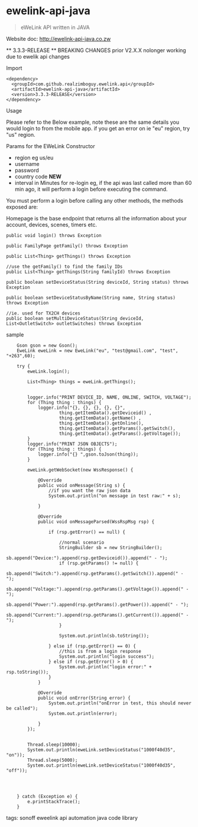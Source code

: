 
# ewelink-api-java
> eWeLink API written in JAVA

Website doc: http://ewelink-api-java.co.zw

** 3.3.3-RELEASE ** BREAKING CHANGES prior V2.X.X nolonger working due to ewelik api changes



Import

    <dependency>
      <groupId>com.github.realzimboguy.ewelink.api</groupId>
      <artifactId>ewelink-api-java</artifactId>
      <version>3.3.3-RELEASE</version>
    </dependency>


Usage

Please refer to the Below example, note these are the same details you would login to from the mobile app.
if you get an error on ie "eu" region, try "us" region.

Params for the EWeLink Constructor
- region eg us/eu
- username
- password
- country code **NEW** 
- interval in Minutes for re-login eg, if the api was last called more than 60 min ago, it will perform a login before executing the command.

You must perform a login before calling any other methods, the methods exposed are:

Homepage is the base endpoint that returns all the information about your account, devices, scenes, timers etc.

    public void login() throws Exception

    public FamilyPage getFamily() throws Exception 

    public List<Thing> getThings() throws Exception 

    //use the getFamily() to find the family IDs 
    public List<Thing> getThings(String familyId) throws Exception 

    public boolean setDeviceStatus(String deviceId, String status) throws Exception

    public boolean setDeviceStatusByName(String name, String status) throws Exception

    //ie. used for TX2CH devices
    public boolean setMultiDeviceStatus(String deviceId, List<OutletSwitch> outletSwitches) throws Exception

sample 

        Gson gson = new Gson();
        EweLink eweLink = new EweLink("eu", "test@gmail.com", "test", "+263",60);

        try {
            eweLink.login();

            List<Thing> things = eweLink.getThings();


            logger.info("PRINT DEVICE_ID, NAME, ONLINE, SWITCH, VOLTAGE");
            for (Thing thing : things) {
                logger.info("{}, {}, {}, {}, {}",
                        thing.getItemData().getDeviceid() ,
                        thing.getItemData().getName() ,
                        thing.getItemData().getOnline(),
                        thing.getItemData().getParams().getSwitch(),
                        thing.getItemData().getParams().getVoltage());
            }
            logger.info("PRINT JSON OBJECTS");
            for (Thing thing : things) {
                logger.info("{} ",gson.toJson(thing));
            }

            eweLink.getWebSocket(new WssResponse() {

                @Override
                public void onMessage(String s) {
                    //if you want the raw json data
                    System.out.println("on message in test raw:" + s);

                }

                @Override
                public void onMessageParsed(WssRspMsg rsp) {

                    if (rsp.getError() == null) {

                        //normal scenario
                        StringBuilder sb = new StringBuilder();
                        sb.append("Device:").append(rsp.getDeviceid()).append(" - ");
                        if (rsp.getParams() != null) {
                            sb.append("Switch:").append(rsp.getParams().getSwitch()).append(" - ");
                            sb.append("Voltage:").append(rsp.getParams().getVoltage()).append(" - ");
                            sb.append("Power:").append(rsp.getParams().getPower()).append(" - ");
                            sb.append("Current:").append(rsp.getParams().getCurrent()).append(" - ");
                        }

                        System.out.println(sb.toString());

                    } else if (rsp.getError() == 0) {
                        //this is from a login response
                        System.out.println("login success");
                    } else if (rsp.getError() > 0) {
                        System.out.println("login error:" + rsp.toString());
                    }
                }

                @Override
                public void onError(String error) {
                    System.out.println("onError in test, this should never be called");
                    System.out.println(error);

                }
            });


            Thread.sleep(10000);
            System.out.println(eweLink.setDeviceStatus("1000f40d35", "on"));
            Thread.sleep(5000);
            System.out.println(eweLink.setDeviceStatus("1000f40d35", "off"));




        } catch (Exception e) {
            e.printStackTrace();
        }

tags: 
sonoff eweelink api automation java code library
